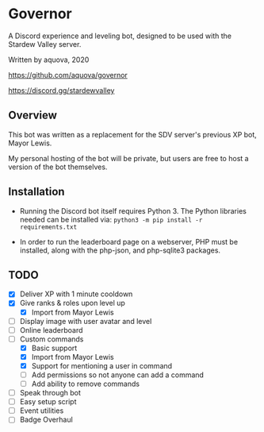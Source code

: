 # Governor

A Discord experience and leveling bot, designed to be used with the Stardew Valley server.

Written by aquova, 2020

https://github.com/aquova/governor

https://discord.gg/stardewvalley

## Overview

This bot was written as a replacement for the SDV server's previous XP bot, Mayor Lewis.

My personal hosting of the bot will be private, but users are free to host a version of the bot themselves.

## Installation

- Running the Discord bot itself requires Python 3. The Python libraries needed can be installed via: `python3 -m pip install -r requirements.txt`

- In order to run the leaderboard page on a webserver, PHP must be installed, along with the php-json, and php-sqlite3 packages.

## TODO

- [x] Deliver XP with 1 minute cooldown
- [x] Give ranks & roles upon level up
    - [x] Import from Mayor Lewis
- [ ] Display image with user avatar and level
- [ ] Online leaderboard
- [ ] Custom commands
    - [x] Basic support
    - [x] Import from Mayor Lewis
    - [x] Support for mentioning a user in command
    - [ ] Add permissions so not anyone can add a command
    - [ ] Add ability to remove commands
- [ ] Speak through bot
- [ ] Easy setup script
- [ ] Event utilities
- [ ] Badge Overhaul
